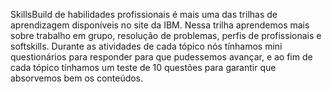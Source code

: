 SkillsBuild de habilidades profissionais é mais uma das trilhas de aprendizagem disponíveis no site da IBM. Nessa trilha aprendemos mais sobre trabalho em grupo, resolução de problemas, perfis de profissionais e softskills. 
Durante as atividades de cada tópico nós tínhamos mini questionários para responder para que pudessemos avançar, e ao fim de cada tópico tínhamos um teste de 10 questões para garantir que absorvemos bem os conteúdos.
